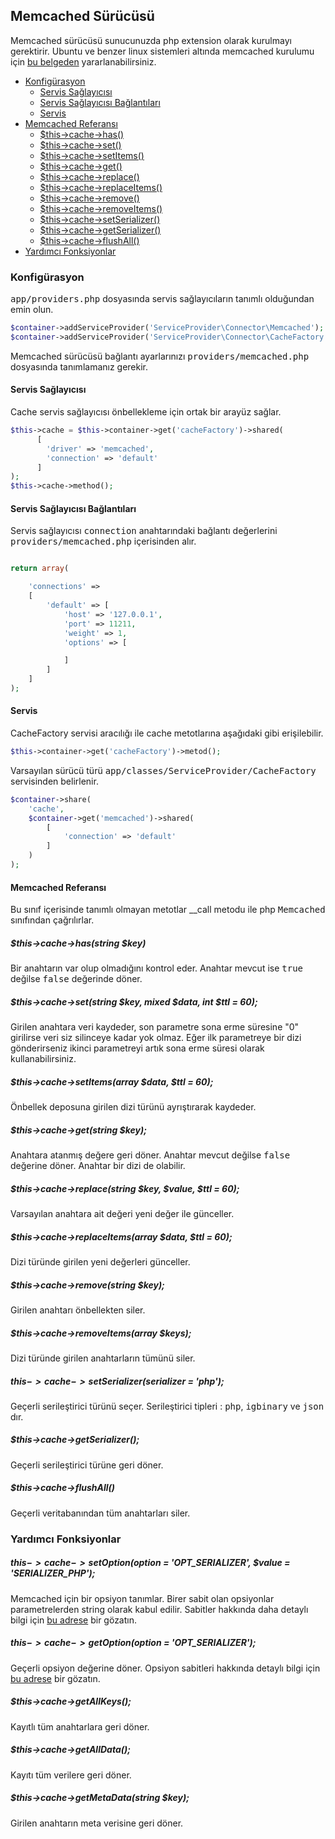 
## Memcached Sürücüsü

Memcached sürücüsü sunucunuzda php extension olarak kurulmayı gerektirir. Ubuntu ve benzer linux sistemleri altında memcached kurulumu için <a href="https://github.com/obullo/warmup/tree/master/Memcached" target="_blank">bu belgeden</a> yararlanabilirsiniz.

<ul>
<li> 
  <a href="#memcached-configuration">Konfigürasyon</a>
    <ul>
        <li><a href="#memcached-service-provider">Servis Sağlayıcısı</a></li>
        <li><a href="#memcached-service-provider-connections">Servis Sağlayıcısı Bağlantıları</a></li>
        <li><a href="#memcached-service">Servis</a></li>
    </ul>
</li>

<li>
    <a href="#memcached-reference">Memcached Referansı</a>
    <ul>
        <li><a href="#memcached-has">$this->cache->has()</a></li>
        <li><a href="#memcached-set">$this->cache->set()</a></li>
        <li><a href="#memcached-setItems">$this->cache->setItems()</a></li>
        <li><a href="#memcached-get">$this->cache->get()</a></li>
        <li><a href="#memcached-replace">$this->cache->replace()</a></li>
        <li><a href="#memcached-replaceItems">$this->cache->replaceItems()</a></li>
        <li><a href="#memcached-remove">$this->cache->remove()</a></li>
        <li><a href="#memcached-removeItems">$this->cache->removeItems()</a></li>
        <li><a href="#memcached-setSerializer">$this->cache->setSerializer()</a></li>
        <li><a href="#memcached-getSerializer">$this->cache->getSerializer()</a></li>
        <li><a href="#memcached-flushAll">$this->cache->flushAll()</a></li>
    </ul>
</li>

<li><a href="#helper-methods">Yardımcı Fonksiyonlar</a></li>
</ul>

<a name="memcached-configuration"></a>

### Konfigürasyon

<kbd>app/providers.php</kbd> dosyasında servis sağlayıcıların tanımlı olduğundan emin olun.

```php
$container->addServiceProvider('ServiceProvider\Connector\Memcached');
$container->addServiceProvider('ServiceProvider\Connector\CacheFactory');
```

Memcached sürücüsü bağlantı ayarlarınızı <kbd>providers/memcached.php</kbd> dosyasında tanımlamanız gerekir.

<a name="memcached-service-provider"></a>

#### Servis Sağlayıcısı

Cache servis sağlayıcısı önbellekleme için ortak bir arayüz sağlar.

```php
$this->cache = $this->container->get('cacheFactory')->shared(
      [
        'driver' => 'memcached', 
        'connection' => 'default'
      ]
);
$this->cache->method();
```

<a name="memcached-service-provider-connections"></a>

#### Servis Sağlayıcısı Bağlantıları

Servis sağlayıcısı <kbd>connection</kbd> anahtarındaki bağlantı değerlerini <kbd>providers/memcached.php</kbd> içerisinden alır.

```php

return array(

    'connections' => 
    [
        'default' => [
            'host' => '127.0.0.1',
            'port' => 11211,
            'weight' => 1,
            'options' => [

            ]
        ]
    ]
);
```

<a name="memcached-service"></a>

#### Servis

CacheFactory servisi aracılığı ile cache metotlarına aşağıdaki gibi erişilebilir.

```php
$this->container->get('cacheFactory')->metod();
```

Varsayılan sürücü türü <kbd>app/classes/ServiceProvider/CacheFactory</kbd> servisinden belirlenir.

```php
$container->share(
    'cache',
    $container->get('memcached')->shared(
        [
            'connection' => 'default'
        ]
    )
);
```

<a name="memcached-reference"></a>

#### Memcached Referansı

Bu sınıf içerisinde tanımlı olmayan metotlar __call metodu ile php <kbd>Memcached</kbd> sınıfından çağrılırlar.


<a name="memcached-has"></a>

##### $this->cache->has(string $key)

Bir anahtarın var olup olmadığını kontrol eder. Anahtar mevcut ise <kbd>true</kbd> değilse <kbd>false</kbd> değerinde döner.

<a name="memcached-set"></a>

##### $this->cache->set(string $key, mixed $data, int $ttl = 60);

Girilen anahtara veri kaydeder, son parametre sona erme süresine "0" girilirse veri siz silinceye kadar yok olmaz. Eğer ilk parametreye bir dizi gönderirseniz ikinci parametreyi artık sona erme süresi olarak kullanabilirsiniz.

<a name="memcached-setItems"></a>

##### $this->cache->setItems(array $data, $ttl = 60);

Önbellek deposuna girilen dizi türünü ayrıştırarak kaydeder.

<a name="memcached-get"></a>

##### $this->cache->get(string $key);

Anahtara atanmış değere geri döner. Anahtar mevcut değilse <kbd>false</kbd> değerine döner. Anahtar bir dizi de olabilir.

<a name="memcached-replace"></a>

##### $this->cache->replace(string $key, $value, $ttl = 60);

Varsayılan anahtara ait değeri yeni değer ile günceller.

<a name="memcached-replaceItems"></a>

##### $this->cache->replaceItems(array $data, $ttl = 60);

Dizi türünde girilen yeni değerleri günceller.

<a name="memcached-remove"></a>

##### $this->cache->remove(string $key);

Girilen anahtarı önbellekten siler.

<a name="memcached-removeItems"></a>

##### $this->cache->removeItems(array $keys);

Dizi türünde girilen anahtarların tümünü siler.

<a name="memcached-setSerializer"></a>

##### $this->cache->setSerializer($serializer = 'php');

Geçerli serileştirici türünü seçer. Serileştirici tipleri : <kbd>php</kbd>, <kbd>igbinary</kbd> ve <kbd>json</kbd> dır.

<a name="memcached-getSerializer"></a>

##### $this->cache->getSerializer();

Geçerli serileştirici türüne geri döner.

<a name="memcached-flushAll"></a>

##### $this->cache->flushAll()

Geçerli veritabanından tüm anahtarları siler.

<a name="helper-methods"></a>

### Yardımcı Fonksiyonlar

<a name="memcached-setOption"></a>

##### $this->cache->setOption($option = 'OPT_SERIALIZER', $value = 'SERIALIZER_PHP');

Memcached için bir opsiyon tanımlar. Birer sabit olan opsiyonlar parametrelerden string olarak kabul edilir. Sabitler hakkında daha detaylı bilgi için <a href="http://www.php.net/
manual/en/memcached.constants.php">bu adrese</a> bir gözatın.

<a name="memcached-getOption"></a>

##### $this->cache->getOption($option = 'OPT_SERIALIZER');

Geçerli opsiyon değerine döner. Opsiyon sabitleri hakkında detaylı bilgi için <a href="http://www.php.net/manual/en/memcached.constants.php">bu adrese</a> bir gözatın.

<a name="memcached-getAllKeys"></a>

##### $this->cache->getAllKeys();

Kayıtlı tüm anahtarlara geri döner.

<a name="memcached-getAllData"></a>

##### $this->cache->getAllData();

Kayıtı tüm verilere geri döner.

<a name="memcached-getMetaData"></a>

##### $this->cache->getMetaData(string $key);

Girilen anahtarın meta verisine geri döner.